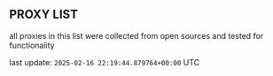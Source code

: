 ## PROXY LIST

all proxies in this list were collected from open sources and tested for functionality

last update: `2025-02-16 22:19:44.879764+00:00` UTC